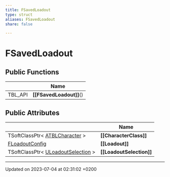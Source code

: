 ```yaml
---
title: FSavedLoadout
type: struct
aliases: FSavedLoadout
share: false

---
```


# FSavedLoadout





## Public Functions

|                | Name           |
| -------------- | -------------- |
| TBL_API | **[[FSavedLoadout]]**() |

## Public Attributes

|                | Name           |
| -------------- | -------------- |
| TSoftClassPtr< [ATBLCharacter](/docs/SDK/Source/Classes/classATBLCharacter.md) > | **[[CharacterClass]]**  |
| [FLoadoutConfig](/docs/SDK/Source/Classes/structFLoadoutConfig.md) | **[[Loadout]]**  |
| TSoftClassPtr< [ULoadoutSelection](/docs/SDK/Source/Classes/classULoadoutSelection.md) > | **[[LoadoutSelection]]**  |

-------------------------------

Updated on 2023-07-04 at 02:31:02 +0200
